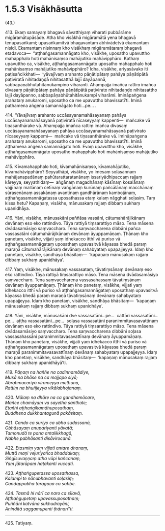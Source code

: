 # 1.5.3 Visākhāsutta

(43.)

413\. Ekaṃ samayaṃ bhagavā sāvatthiyaṃ viharati pubbārāme migāramātupāsāde. Atha kho visākhā migāramātā yena bhagavā tenupasaṅkami; upasaṅkamitvā bhagavantaṃ abhivādetvā ekamantaṃ nisīdi. Ekamantaṃ nisinnaṃ kho visākhaṃ migāramātaraṃ bhagavā etadavoca—  “aṭṭhaṅgasamannāgato kho, visākhe, uposatho upavuttho mahapphalo hoti mahānisaṃso mahājutiko mahāvipphāro. Kathaṃ upavuttho ca, visākhe, aṭṭhaṅgasamannāgato uposatho mahapphalo hoti mahānisaṃso mahājutiko mahāvipphāro? Idha, visākhe, ariyasāvako iti paṭisañcikkhati—  ‘yāvajīvaṃ arahanto pāṇātipātaṃ pahāya pāṇātipātā paṭiviratā nihitadaṇḍā nihitasatthā lajjī dayāpannā, sabbapāṇabhūtahitānukampino viharanti. Ahampajja imañca rattiṃ imañca divasaṃ pāṇātipātaṃ pahāya pāṇātipātā paṭivirato nihitadaṇḍo nihitasattho lajjī dayāpanno, sabbapāṇabhūtahitānukampī viharāmi. Imināpaṅgena arahataṃ anukaromi, uposatho ca me upavuttho bhavissatī’ti. Iminā paṭhamena aṅgena samannāgato hoti…pe… .

414\. ‘Yāvajīvaṃ arahanto uccāsayanamahāsayanaṃ pahāya uccāsayanamahāsayanā paṭiviratā nīcaseyyaṃ kappenti—  mañcake vā tiṇasanthārake vā. Ahampajja imañca rattiṃ imañca divasaṃ uccāsayanamahāsayanaṃ pahāya uccāsayanamahāsayanā paṭivirato nīcaseyyaṃ kappemi—  mañcake vā tiṇasanthārake vā. Imināpaṅgena arahataṃ anukaromi, uposatho ca me upavuttho bhavissatī’ti. Iminā aṭṭhamena aṅgena samannāgato hoti. Evaṃ upavuttho kho, visākhe, aṭṭhaṅgasamannāgato uposatho mahapphalo hoti mahānisaṃso mahājutiko mahāvipphāro.

415\. Kīvamahapphalo hoti, kīvamahānisaṃso, kīvamahājutiko, kīvamahāvipphāro? Seyyathāpi, visākhe, yo imesaṃ soḷasannaṃ mahājanapadānaṃ pahūtarattaratanānaṃ issariyādhipaccaṃ rajjaṃ kāreyya, seyyathidaṃ—  aṅgānaṃ magadhānaṃ kāsīnaṃ kosalānaṃ vajjīnaṃ mallānaṃ cetīnaṃ vaṅgānaṃ kurūnaṃ pañcālānaṃ macchānaṃ sūrasenānaṃ assakānaṃ avantīnaṃ gandhārānaṃ kambojānaṃ, aṭṭhaṅgasamannāgatassa uposathassa etaṃ kalaṃ nāgghati soḷasiṃ. Taṃ kissa hetu? Kapaṇaṃ, visākhe, mānusakaṃ rajjaṃ dibbaṃ sukhaṃ upanidhāya.

416\. Yāni, visākhe, mānusakāni paññāsa vassāni, cātumahārājikānaṃ devānaṃ eso eko rattindivo. Tāya rattiyā tiṃsarattiyo māso. Tena māsena dvādasamāsiyo saṃvaccharo. Tena saṃvaccharena dibbāni pañca vassasatāni cātumahārājikānaṃ devānaṃ āyuppamāṇaṃ. Ṭhānaṃ kho panetaṃ, visākhe, vijjati yaṃ idhekacco itthī vā puriso vā aṭṭhaṅgasamannāgataṃ uposathaṃ upavasitvā kāyassa bhedā paraṃ maraṇā cātumahārājikānaṃ devānaṃ sahabyataṃ upapajjeyya. Idaṃ kho panetaṃ, visākhe, sandhāya bhāsitaṃ—  ‘kapaṇaṃ mānusakaṃ rajjaṃ dibbaṃ sukhaṃ upanidhāya’.

417\. Yaṃ, visākhe, mānusakaṃ vassasataṃ, tāvatiṃsānaṃ devānaṃ eso eko rattindivo. Tāya rattiyā tiṃsarattiyo māso. Tena māsena dvādasamāsiyo saṃvaccharo. Tena saṃvaccharena vassasahassaṃ tāvatiṃsānaṃ devānaṃ āyuppamāṇaṃ. Ṭhānaṃ kho panetaṃ, visākhe, vijjati yaṃ idhekacco itthī vā puriso vā aṭṭhaṅgasamannāgataṃ uposathaṃ upavasitvā kāyassa bhedā paraṃ maraṇā tāvatiṃsānaṃ devānaṃ sahabyataṃ upapajjeyya. Idaṃ kho panetaṃ, visākhe, sandhāya bhāsitaṃ—  ‘kapaṇaṃ mānusakaṃ rajjaṃ dibbaṃ sukhaṃ upanidhāya’.

418\. Yāni, visākhe, mānusakāni dve vassasatāni…pe…  cattāri vassasatāni…pe…  aṭṭha vassasatāni…pe…  soḷasa vassasatāni paranimmitavasavattīnaṃ devānaṃ eso eko rattindivo. Tāya rattiyā tiṃsarattiyo māso. Tena māsena dvādasamāsiyo saṃvaccharo. Tena saṃvaccharena dibbāni soḷasa vassasahassāni paranimmitavasavattīnaṃ devānaṃ āyuppamāṇaṃ. Ṭhānaṃ kho panetaṃ, visākhe, vijjati yaṃ idhekacco itthī vā puriso vā aṭṭhaṅgasamannāgataṃ uposathaṃ upavasitvā kāyassa bhedā paraṃ maraṇā paranimmitavasavattīnaṃ devānaṃ sahabyataṃ upapajjeyya. Idaṃ kho panetaṃ, visākhe, sandhāya bhāsitaṃ—  ‘kapaṇaṃ mānusakaṃ rajjaṃ dibbaṃ sukhaṃ upanidhāyā’ti.

419\. _Pāṇaṃ na haññe na cadinnamādiye,_  
_Musā na bhāse na ca majjapo siyā;_  
_Abrahmacariyā virameyya methunā,_  
_Rattiṃ na bhuñjeyya vikālabhojanaṃ._  

420\. _Mālaṃ na dhāre na ca gandhamācare,_  
_Mañce chamāyaṃ va sayetha santhate;_  
_Etañhi aṭṭhaṅgikamāhuposathaṃ,_  
_Buddhena dukkhantagunā pakāsitaṃ._  

421\. _Cando ca suriyo ca ubho sudassanā,_  
_Obhāsayaṃ anupariyanti yāvatā;_  
_Tamonudā te pana antalikkhagā,_  
_Nabhe pabhāsanti disāvirocanā._  

422\. _Etasmiṃ yaṃ vijjati antare dhanaṃ,_  
_Muttā maṇi veḷuriyañca bhaddakaṃ;_  
_Siṅgīsuvaṇṇaṃ atha vāpi kañcanaṃ,_  
_Yaṃ jātarūpaṃ haṭakanti vuccati._  

423\. _Aṭṭhaṅgupetassa uposathassa,_  
_Kalampi te nānubhavanti soḷasiṃ;_  
_Candappabhā tāragaṇā ca sabbe._  

424\. _Tasmā hi nārī ca naro ca sīlavā,_  
_Aṭṭhaṅgupetaṃ upavassuposathaṃ;_  
_Puññāni katvāna sukhudrayāni,_  
_Aninditā saggamupenti ṭhānan”ti._  

---

425\. Tatiyaṃ.
